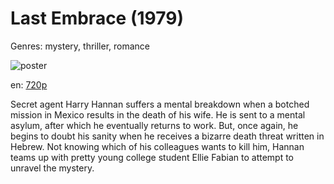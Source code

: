 # Last Embrace (1979)

Genres: mystery, thriller, romance

![poster](http://image.tmdb.org/t/p/w500/eORardqjve3L0fJF59GlyxvRJ0P.jpg)

en:
  [720p](magnet:?xt=urn:btih:280832A5125DC147E0563AF53327F81F583B1B71&tr=udp://glotorrents.pw:6969/announce&tr=udp://tracker.opentrackr.org:1337/announce&tr=udp://torrent.gresille.org:80/announce&tr=udp://tracker.openbittorrent.com:80&tr=udp://tracker.coppersurfer.tk:6969&tr=udp://tracker.leechers-paradise.org:6969&tr=udp://p4p.arenabg.ch:1337&tr=udp://tracker.internetwarriors.net:1337)
  


Secret agent Harry Hannan suffers a mental breakdown when a botched mission in Mexico results in the death of his wife. He is sent to a mental asylum, after which he eventually returns to work. But, once again, he begins to doubt his sanity when he receives a bizarre death threat written in Hebrew. Not knowing which of his colleagues wants to kill him, Hannan teams up with pretty young college student Ellie Fabian to attempt to unravel the mystery.
